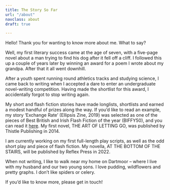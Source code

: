 ```yaml
---
title: The Story So Far
url: "/about"
navclass: about
draft: true

---
```

Hello! Thank you for wanting to know more about me. What to say?

Well, my first literary success came at the age of seven, with a five-page novel about a man trying to find his dog after it fell off a cliff. I followed this up a couple of years later by winning an award for a poem I wrote about my grandpa. After that it all went downhill.

After a youth spent running round athletics tracks and studying science, I came back to writing when I accepted a dare to enter an undergraduate novel-writing competition. Having made the shortlist for this award, I accidentally forgot to stop writing again.

My short and flash fiction stories have made longlists, shortlists and earned a modest handful of prizes along the way. If you’d like to read an example, my story ‘Exchange Rate’ (Ellipsis Zine, 2019) was selected as one of the pieces of Best British and Irish Flash Fiction of the year (BIFFY50), and you can read it [here](https://www.ellipsiszine.com/exchange-rate-by-chloe-banks/). My first novel, THE ART OF LETTING GO, was published by Thistle Publishing in 2014.

I am currently working on my first full-length play scripts, as well as the odd short play and piece of flash fiction. My novella, AT THE BOTTOM OF THE STAIRS, will be published by Reflex Press in 2022.

When not writing, I like to walk near my home on Dartmoor – where I live with my husband and our two young sons. I love pudding, wildflowers and pretty graphs. I don’t like spiders or celery.

If you’d like to know more, please get in touch!